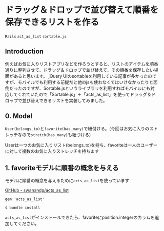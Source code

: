 # ドラッグ＆ドロップで並び替えて順番を保存できるリストを作る
`Rails` `act_as_list` `sortable.js`

## Introduction
例えばお気に入りリストアプリなどを作ろうとすると、リストのアイテムを順番通りに整列させて、ドラッグ＆ドロップで並び替えて、その順番を保存したい場面があると思います。
jQuery UIのsortableを利用している記事が多かったのですが、モバイルでも利用する前提だと他のjsも使わなくてはいけなかったりと面倒だったのですが、Sortable.jsというライブラリを利用すればモバイルにも対応してくれていたので「Sortable.js」＋「acts_as_list」を使ってドラッグ＆ドロップで並び替えできるリストを実装してみました。


## 0. Model
`User(belongs_to)`と`favorite(has_many)`で紐付ける。(今回はお気に入りのストレッチなので`stretch(has_many)`も紐づける)

Userは一つのお気に入りリスト(belongs_to)を持ち、favoriteは一人のユーザーに対して複数のお気に入りストレッチを持ちます

## 1. favoriteモデルに順番の概念を与える
モデルに順番の概念を与えるために`acts_as_list`を使っています

[GitHub - swanandp/acts_as_list](https://github.com/brendon/acts_as_list)

```gem:gem
gem 'acts_as_list'
```
```
$ bundle install
```
`acts_as_list`がインストールできたら、favoriteにposition:integerのカラムを追加してください。